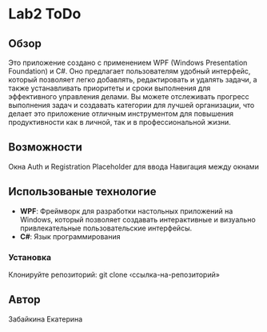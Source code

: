 # Lab2 ToDo

## Обзор
Это приложение создано с применением WPF (Windows Presentation Foundation) и C#. Оно предлагает пользователям удобный интерфейс, который позволяет легко добавлять, редактировать и удалять задачи, а также устанавливать приоритеты и сроки выполнения для эффективного управления делами. Вы можете отслеживать прогресс выполнения задач и создавать категории для лучшей организации, что делает это приложение отличным инструментом для повышения продуктивности как в личной, так и в профессиональной жизни.

## Возможности
Окна Auth и Registration
Placeholder для ввода
Навигация между окнами

## Использованые технологие
- **WPF**: Фреймворк для разработки настольных приложений на Windows, который позволяет создавать интерактивные и визуально привлекательные пользовательские интерфейсы.
- **С#**: Язык программирования

### Установка
Клонируйте репозиторий: git clone ‹ссылка-на-репозиторий»

## Автор
Забайкина Екатерина
